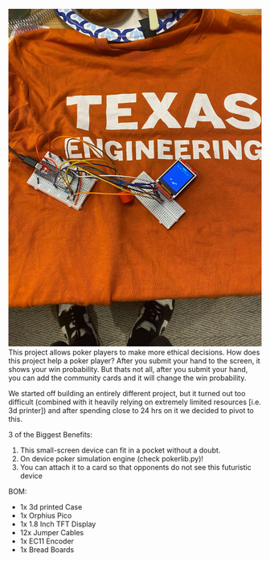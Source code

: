![](https://github.com/jpt1729/undercity-project/blob/main/IMG_3537.jpg)
This project allows poker players to make more ethical decisions.
How does this project help a poker player?
After you submit your hand to the screen, it shows your win probability. But thats not all, after you submit your hand, you can add the community cards and it will change the win probability.

We started off building an entirely different project, but it turned out too difficult (combined with it heavily relying on extremely limited resources [i.e. 3d printer]) and after spending close to 24 hrs on it we decided to pivot to this.

3 of the Biggest Benefits: 
1. This small-screen device can fit in a pocket without a doubt.
2. On device poker simulation engine (check pokerlib.py)!
3. You can attach it to a card so that opponents do not see this futuristic device

BOM:
- 1x 3d printed Case
- 1x Orphius Pico
- 1x 1.8 Inch TFT Display
- 12x Jumper Cables
- 1x EC11 Encoder
- 1x Bread Boards
